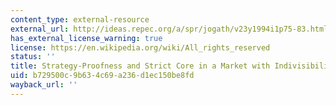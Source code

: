 ```yaml
---
content_type: external-resource
external_url: http://ideas.repec.org/a/spr/jogath/v23y1994i1p75-83.html
has_external_license_warning: true
license: https://en.wikipedia.org/wiki/All_rights_reserved
status: ''
title: Strategy-Proofness and Strict Core in a Market with Indivisibilities
uid: b729500c-9b63-4c69-a236-d1ec150be8fd
wayback_url: ''
---
```

